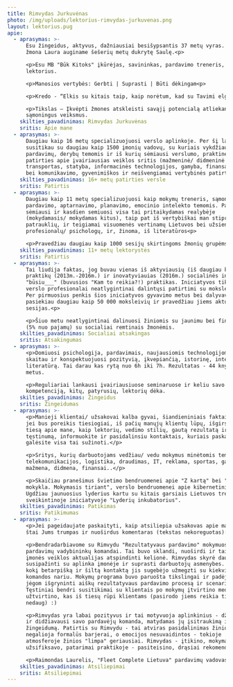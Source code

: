 ```yaml
---
title: Rimvydas Jurkuvėnas
photo: /img/uploads/lektorius-rimvydas-jurkuvenas.png
layout: lektorius.pug
apie:
  - aprasymas: >-
      Esu žingeidus, aktyvus, dažniausiai besišypsantis 37 metų vyras. Vedęs. Su
      žmona Laura auginame šešerių metų dukrytę Saulę.<p>

      <p>Esu MB "Būk Kitoks" įkūrėjas, savininkas, pardavimo treneris,
      lektorius.

      <p>Manosios vertybės: Gerbti | Suprasti | Būti dėkingam<p>

      <p>Kredo - “Elkis su kitais taip, kaip norėtum, kad su Tavimi elgtųsi”<p>

      <p>Tikslas – Įkvėpti žmones atskleisti savąjį potencialą atliekant
      sąmoningus veiksmus.
    skilties_pavadinimas: Rimvydas Jurkuvėnas
    sritis: Apie mane
  - aprasymas: >-
      Daugiau kaip 16 metų specializuojuosi verslo aplinkoje. Per šį laikotarpį
      susitikau su daugiau kaip 1500 įmonių vadovų, su kuriais vykdžiau dialogus
      pardavimų, derybų temomis ir iš kurių sėmiausi verslumo, praktinės
      patirties apie įvairiausias veiklos sritis (mažmeninė/ didmeninė prekyba,
      transportas, statyba, informacinės technologijos, gamyba, finansai ir kt.)
      bei komunikavimo, gyvenimiškos ir neišvengiamai vertybinės patirties.
    skilties_pavadinimas: 16+ metų patirties versle
    sritis: Patirtis
  - aprasymas: >-
      Daugiau kaip 11 metų specializuojuosi kaip mokymų treneris, sąmoningo
      pardavimo, aptarnavimo, planavimo, emocinio intelekto temomis. Patirties
      sėmiausi ir kasdien semiuosi visa tai pritaikydamas realybėje
      (mokydamasis/ mokydamas kitus), taip pat iš vertybiškai man stiprių ir
      patrauklių, ir teigiamai visuomenės vertinamų Lietuvos bei užsienio mokymų
      profesionalų/ psichologų, ir, žinoma, iš literatūros<p>

      <p>Pravedžiau daugiau kaip 1000 sesijų skirtingoms žmonių grupėms.
    skilties_pavadinimas: 11+ metų lektorystės
    sritis: Patirtis
  - aprasymas: >-
      Tai liudija faktas, jog buvau vienas iš aktyviausių (iš daugiau kaip 1200
      praktikų (2013m.-2016m.) ir inovatyviauias (2016m.) socialinės iniciatyvos
      "būsiu___" (buvusios "Kam to reikia?!) praktikas. Iniciatyvos tikslas, kad
      verslo profesionalai neatlygintinai dalintųsi patirtimi su moksleiviais.
      Per pirmuosius penkis šios iniciatyvos gyvavimo metus bei dalyvavimą joje,
      pasiekiau daugiau kaip 50 000 moksleivių ir pravedžiau jiems aktualias
      sesijas.<p>

      <p>Šiuo metu neatlygintinai dalinuosi žiniomis su jaunimu bei finansais
      (5% nuo pajamų) su socialiai remtinais žmonėmis.
    skilties_pavadinimas: Socialiai atsakingas
    sritis: Atsakingumas
  - aprasymas: >-
      <p>Domiuosi psichologija, pardavimais, naujausiomis technologijomis,
      skaitau ir konspektuojuosi pozityvią, įkvepiančią, istorinę, intelektualią
      literatūrą. Tai darau kas rytą nuo 6h iki 7h. Rezultatas - 44 knygos per
      metus.

      <p>Reguliariai lankausi įvairiausiuose seminaruose ir keliu savo
      kompetenciją, kitų, patyrusių, lektorių dėka.
    skilties_pavadinimas: Žingeidus
    sritis: Žingeidumas
  - aprasymas: >-
      <p>Manieji klientai/ užsakovai kalba gyvai, šiandieniniais faktais, tad
      jei bus poreikis tiesiogiai, iš pačių manųjų klientų lūpų, išgirsti visą
      tiesą apie mane, kaip lektorių, vedimo stilių, gautą rezultatą ir
      tęstinumą, informuokite ir pasidalinsiu kontaktais, kuriais paskambinę
      galėsite visa tai sužinoti.</p>

      <p>Sritys, kurių darbuotojams vedžiau/ vedu mokymus minėtomis temomis:
      telekomunikacijos, logistika, draudimas, IT, reklama, sportas, gamyba,
      mažmena, didmena, finansai..</p>

      <p>Skaičiau pranešimus švietimo bendruomenei apie "Z kartą" bei "XXI a.
      mokykla. Mokymasis tiriant", verslo bendruomenei apie kibernetinį saugumą.
      Ugdžiau jaunuosius lyderius kartu su kitais garsiais Lietuvos treneriais
      sveikintinoje iniciatyvoje "Lyderių inkubatorius".
    skilties_pavadinimas: Patikimas
    sritis: Patikimumas
  - aprasymas: >-
      <p>Jei pageidaujate paskaityti, kaip atsiliepia užsakovas apie mane, tai
      štai Jums trumpas ir nuoširdus komentaras (tekstas nekoreguotas):

      <p>Bendradarbiavome su Rimvydu "Rezultatyvaus pardavimo" mokymuose
      pardavimų vadybininkų komandai. Tai buvo sklandi, nuoširdi ir taikliai
      įmonės veiklos aktualijas atspindinti kelionė. Rimvydas skyrė daug dėmesio
      susipažinti su aplinka įmonėje ir suprasti darbuotojų asmenybes. Jaučiau,
      kokį betarpišką ir šiltą kontaktą jis sugebėjo užmegzti su kiekvienu
      komandos nariu. Mokymų programa buvo paruošta tikslingai ir padėjo bendrom
      jėgom išgryninti aiškų rezultatyvaus pardavimo procesą ir scenarijų.
      Tęstiniai bendri susitikimai su klientais po mokymų įtvirtino medžiagą ir
      užtvirtino, kas iš tiesų rūpi klientams (pasirodo jiems reikia tiek
      nedaug) :)

      <p>Rimvydas yra labai pozityvus ir tai motyvuoja aplinkinius - džiaugiausi
      ir didžiavausi savo pardavėjų komanda, matydamas jų įsitraukimą ir
      žingeidumą. Patirtis su Rimvydu - tai atviras pasidalinimas žiniomis, kur
      negalioja formalūs barjerai, o emocijos nesuvaidintos - tokioje
      atmosferoje žinios "limpa" geriausiai. Rimvydas - įtikino, mokymai -
      užsifiksavo, patarimai praktikoje - pasiteisino, drąsiai rekomenduoju :)

      <p>Raimondas Laurelis, "Fleet Complete Lietuva" pardavimų vadovas.
    skilties_pavadinimas: Atsiliepimai
    sritis: Atsiliepimai
---
```



